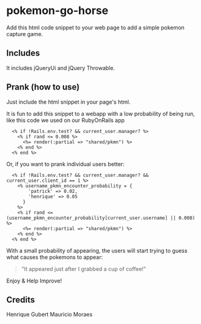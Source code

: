 # pokemon-go-horse
Add this html code snippet to your web page to add a simple pokemon capture game.

## Includes
It includes jQueryUi and jQuery Throwable.

## Prank (how to use)
Just include the html snippet in your page's html.

It is fun to add this snippet to a webapp with a low probability of being run, like this code we used on our RubyOnRails app
```
  <% if !Rails.env.test? && current_user.manager? %>
    <% if rand <= 0.008 %>
      <%= render(:partial => "shared/pkmn") %> 
    <% end %>
  <% end %>
```

Or, if you want to prank individual users better:
```
  <% if !Rails.env.test? && current_user.manager? && current_user.client_id == 1 %>
    <% username_pkmn_encounter_probability = {
        'patrick' => 0.02,
        'henrique' => 0.05
      }
    %>
    <% if rand <= (username_pkmn_encounter_probability[current_user.username] || 0.008) %>
      <%= render(:partial => "shared/pkmn") %>
    <% end %>
  <% end %>
```

  With a small probability of appearing, the users will start trying to guess what causes the pokemons to appear:
  > "It appeared just after I grabbed a cup of coffee!"
  
  Enjoy & Help Improve!
  
## Credits
Henrique Gubert
Mauricio Moraes 
